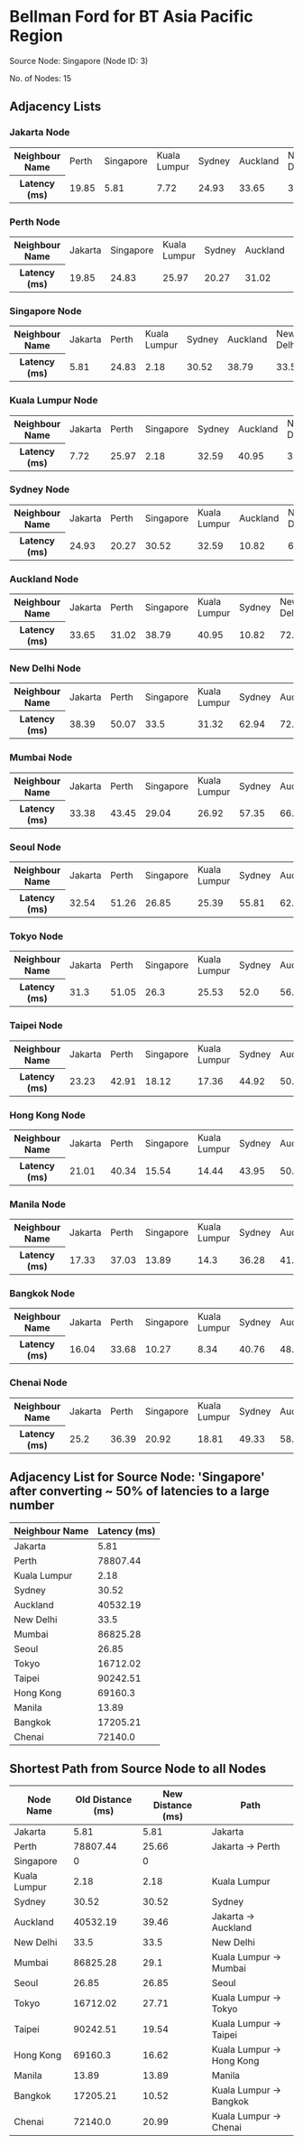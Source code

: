 # Bellman Ford for BT Asia Pacific Region

Source Node: Singapore (Node ID: 3)

No. of Nodes: 15

## Adjacency Lists

### Jakarta Node

<table>
<tr>
  <th>Neighbour Name</th>
  <td>Perth</td>
  <td>Singapore</td>
  <td>Kuala Lumpur</td>
  <td>Sydney</td>
  <td>Auckland</td>
  <td>New Delhi</td>
  <td>Mumbai</td>
  <td>Seoul</td>
  <td>Tokyo</td>
  <td>Taipei</td>
  <td>Hong Kong</td>
  <td>Manila</td>
  <td>Bangkok</td>
  <td>Chenai</td>
</tr>
<tr>
  <th>Latency (ms)</th>
  <td>19.85</td>
  <td>5.81</td>
  <td>7.72</td>
  <td>24.93</td>
  <td>33.65</td>
  <td>38.39</td>
  <td>33.38</td>
  <td>32.54</td>
  <td>31.3</td>
  <td>23.23</td>
  <td>21.01</td>
  <td>17.33</td>
  <td>16.04</td>
  <td>25.2</td>
</tr>
</table>

### Perth Node

<table>
<tr>
  <th>Neighbour Name</th>
  <td>Jakarta</td>
  <td>Singapore</td>
  <td>Kuala Lumpur</td>
  <td>Sydney</td>
  <td>Auckland</td>
  <td>New Delhi</td>
  <td>Mumbai</td>
  <td>Seoul</td>
  <td>Tokyo</td>
  <td>Taipei</td>
  <td>Hong Kong</td>
  <td>Manila</td>
  <td>Bangkok</td>
  <td>Chenai</td>
</tr>
<tr>
  <th>Latency (ms)</th>
  <td>19.85</td>
  <td>24.83</td>
  <td>25.97</td>
  <td>20.27</td>
  <td>31.02</td>
  <td>50.07</td>
  <td>43.45</td>
  <td>51.26</td>
  <td>51.05</td>
  <td>42.91</td>
  <td>40.34</td>
  <td>37.03</td>
  <td>33.68</td>
  <td>36.39</td>
</tr>
</table>

### Singapore Node

<table>
<tr>
  <th>Neighbour Name</th>
  <td>Jakarta</td>
  <td>Perth</td>
  <td>Kuala Lumpur</td>
  <td>Sydney</td>
  <td>Auckland</td>
  <td>New Delhi</td>
  <td>Mumbai</td>
  <td>Seoul</td>
  <td>Tokyo</td>
  <td>Taipei</td>
  <td>Hong Kong</td>
  <td>Manila</td>
  <td>Bangkok</td>
  <td>Chenai</td>
</tr>
<tr>
  <th>Latency (ms)</th>
  <td>5.81</td>
  <td>24.83</td>
  <td>2.18</td>
  <td>30.52</td>
  <td>38.79</td>
  <td>33.5</td>
  <td>29.04</td>
  <td>26.85</td>
  <td>26.3</td>
  <td>18.12</td>
  <td>15.54</td>
  <td>13.89</td>
  <td>10.27</td>
  <td>20.92</td>
</tr>
</table>

### Kuala Lumpur Node

<table>
<tr>
  <th>Neighbour Name</th>
  <td>Jakarta</td>
  <td>Perth</td>
  <td>Singapore</td>
  <td>Sydney</td>
  <td>Auckland</td>
  <td>New Delhi</td>
  <td>Mumbai</td>
  <td>Seoul</td>
  <td>Tokyo</td>
  <td>Taipei</td>
  <td>Hong Kong</td>
  <td>Manila</td>
  <td>Bangkok</td>
  <td>Chenai</td>
</tr>
<tr>
  <th>Latency (ms)</th>
  <td>7.72</td>
  <td>25.97</td>
  <td>2.18</td>
  <td>32.59</td>
  <td>40.95</td>
  <td>31.32</td>
  <td>26.92</td>
  <td>25.39</td>
  <td>25.53</td>
  <td>17.36</td>
  <td>14.44</td>
  <td>14.3</td>
  <td>8.34</td>
  <td>18.81</td>
</tr>
</table>

### Sydney Node

<table>
<tr>
  <th>Neighbour Name</th>
  <td>Jakarta</td>
  <td>Perth</td>
  <td>Singapore</td>
  <td>Kuala Lumpur</td>
  <td>Auckland</td>
  <td>New Delhi</td>
  <td>Mumbai</td>
  <td>Seoul</td>
  <td>Tokyo</td>
  <td>Taipei</td>
  <td>Hong Kong</td>
  <td>Manila</td>
  <td>Bangkok</td>
  <td>Chenai</td>
</tr>
<tr>
  <th>Latency (ms)</th>
  <td>24.93</td>
  <td>20.27</td>
  <td>30.52</td>
  <td>32.59</td>
  <td>10.82</td>
  <td>62.94</td>
  <td>57.35</td>
  <td>55.81</td>
  <td>52.0</td>
  <td>44.92</td>
  <td>43.95</td>
  <td>36.28</td>
  <td>40.76</td>
  <td>49.33</td>
</tr>
</table>

### Auckland Node

<table>
<tr>
  <th>Neighbour Name</th>
  <td>Jakarta</td>
  <td>Perth</td>
  <td>Singapore</td>
  <td>Kuala Lumpur</td>
  <td>Sydney</td>
  <td>New Delhi</td>
  <td>Mumbai</td>
  <td>Seoul</td>
  <td>Tokyo</td>
  <td>Taipei</td>
  <td>Hong Kong</td>
  <td>Manila</td>
  <td>Bangkok</td>
  <td>Chenai</td>
</tr>
<tr>
  <th>Latency (ms)</th>
  <td>33.65</td>
  <td>31.02</td>
  <td>38.79</td>
  <td>40.95</td>
  <td>10.82</td>
  <td>72.04</td>
  <td>66.85</td>
  <td>62.1</td>
  <td>56.9</td>
  <td>50.69</td>
  <td>50.45</td>
  <td>41.53</td>
  <td>48.71</td>
  <td>58.72</td>
</tr>
</table>

### New Delhi Node

<table>
<tr>
  <th>Neighbour Name</th>
  <td>Jakarta</td>
  <td>Perth</td>
  <td>Singapore</td>
  <td>Kuala Lumpur</td>
  <td>Sydney</td>
  <td>Auckland</td>
  <td>Mumbai</td>
  <td>Seoul</td>
  <td>Tokyo</td>
  <td>Taipei</td>
  <td>Hong Kong</td>
  <td>Manila</td>
  <td>Bangkok</td>
  <td>Chenai</td>
</tr>
<tr>
  <th>Latency (ms)</th>
  <td>38.39</td>
  <td>50.07</td>
  <td>33.5</td>
  <td>31.32</td>
  <td>62.94</td>
  <td>72.04</td>
  <td>7.14</td>
  <td>25.27</td>
  <td>34.3</td>
  <td>31.52</td>
  <td>28.48</td>
  <td>38.02</td>
  <td>24.73</td>
  <td>13.82</td>
</tr>
</table>

### Mumbai Node

<table>
<tr>
  <th>Neighbour Name</th>
  <td>Jakarta</td>
  <td>Perth</td>
  <td>Singapore</td>
  <td>Kuala Lumpur</td>
  <td>Sydney</td>
  <td>Auckland</td>
  <td>New Delhi</td>
  <td>Seoul</td>
  <td>Tokyo</td>
  <td>Taipei</td>
  <td>Hong Kong</td>
  <td>Manila</td>
  <td>Bangkok</td>
  <td>Chenai</td>
</tr>
<tr>
  <th>Latency (ms)</th>
  <td>33.38</td>
  <td>43.45</td>
  <td>29.04</td>
  <td>26.92</td>
  <td>57.35</td>
  <td>66.85</td>
  <td>7.14</td>
  <td>27.26</td>
  <td>35.29</td>
  <td>30.92</td>
  <td>27.39</td>
  <td>35.92</td>
  <td>21.7</td>
  <td>8.18</td>
</tr>
</table>

### Seoul Node

<table>
<tr>
  <th>Neighbour Name</th>
  <td>Jakarta</td>
  <td>Perth</td>
  <td>Singapore</td>
  <td>Kuala Lumpur</td>
  <td>Sydney</td>
  <td>Auckland</td>
  <td>New Delhi</td>
  <td>Mumbai</td>
  <td>Tokyo</td>
  <td>Taipei</td>
  <td>Hong Kong</td>
  <td>Manila</td>
  <td>Bangkok</td>
  <td>Chenai</td>
</tr>
<tr>
  <th>Latency (ms)</th>
  <td>32.54</td>
  <td>51.26</td>
  <td>26.85</td>
  <td>25.39</td>
  <td>55.81</td>
  <td>62.1</td>
  <td>25.27</td>
  <td>27.26</td>
  <td>9.63</td>
  <td>11.59</td>
  <td>11.86</td>
  <td>20.86</td>
  <td>17.7</td>
  <td>24.56</td>
</tr>
</table>

### Tokyo Node

<table>
<tr>
  <th>Neighbour Name</th>
  <td>Jakarta</td>
  <td>Perth</td>
  <td>Singapore</td>
  <td>Kuala Lumpur</td>
  <td>Sydney</td>
  <td>Auckland</td>
  <td>New Delhi</td>
  <td>Mumbai</td>
  <td>Seoul</td>
  <td>Taipei</td>
  <td>Hong Kong</td>
  <td>Manila</td>
  <td>Bangkok</td>
  <td>Chenai</td>
</tr>
<tr>
  <th>Latency (ms)</th>
  <td>31.3</td>
  <td>51.05</td>
  <td>26.3</td>
  <td>25.53</td>
  <td>52.0</td>
  <td>56.9</td>
  <td>34.3</td>
  <td>35.29</td>
  <td>9.63</td>
  <td>8.18</td>
  <td>11.42</td>
  <td>15.72</td>
  <td>19.95</td>
  <td>31.0</td>
</tr>
</table>

### Taipei Node

<table>
<tr>
  <th>Neighbour Name</th>
  <td>Jakarta</td>
  <td>Perth</td>
  <td>Singapore</td>
  <td>Kuala Lumpur</td>
  <td>Sydney</td>
  <td>Auckland</td>
  <td>New Delhi</td>
  <td>Mumbai</td>
  <td>Seoul</td>
  <td>Tokyo</td>
  <td>Hong Kong</td>
  <td>Manila</td>
  <td>Bangkok</td>
  <td>Chenai</td>
</tr>
<tr>
  <th>Latency (ms)</th>
  <td>23.23</td>
  <td>42.91</td>
  <td>18.12</td>
  <td>17.36</td>
  <td>44.92</td>
  <td>50.69</td>
  <td>31.52</td>
  <td>30.92</td>
  <td>11.59</td>
  <td>8.18</td>
  <td>3.89</td>
  <td>9.28</td>
  <td>12.45</td>
  <td>25.27</td>
</tr>
</table>

### Hong Kong Node

<table>
<tr>
  <th>Neighbour Name</th>
  <td>Jakarta</td>
  <td>Perth</td>
  <td>Singapore</td>
  <td>Kuala Lumpur</td>
  <td>Sydney</td>
  <td>Auckland</td>
  <td>New Delhi</td>
  <td>Mumbai</td>
  <td>Seoul</td>
  <td>Tokyo</td>
  <td>Taipei</td>
  <td>Manila</td>
  <td>Bangkok</td>
  <td>Chenai</td>
</tr>
<tr>
  <th>Latency (ms)</th>
  <td>21.01</td>
  <td>40.34</td>
  <td>15.54</td>
  <td>14.44</td>
  <td>43.95</td>
  <td>50.45</td>
  <td>28.48</td>
  <td>27.39</td>
  <td>11.86</td>
  <td>11.42</td>
  <td>3.89</td>
  <td>10.21</td>
  <td>8.65</td>
  <td>21.46</td>
</tr>
</table>

### Manila Node

<table>
<tr>
  <th>Neighbour Name</th>
  <td>Jakarta</td>
  <td>Perth</td>
  <td>Singapore</td>
  <td>Kuala Lumpur</td>
  <td>Sydney</td>
  <td>Auckland</td>
  <td>New Delhi</td>
  <td>Mumbai</td>
  <td>Seoul</td>
  <td>Tokyo</td>
  <td>Taipei</td>
  <td>Hong Kong</td>
  <td>Bangkok</td>
  <td>Chenai</td>
</tr>
<tr>
  <th>Latency (ms)</th>
  <td>17.33</td>
  <td>37.03</td>
  <td>13.89</td>
  <td>14.3</td>
  <td>36.28</td>
  <td>41.53</td>
  <td>38.02</td>
  <td>35.92</td>
  <td>20.86</td>
  <td>15.72</td>
  <td>9.28</td>
  <td>10.21</td>
  <td>14.44</td>
  <td>28.88</td>
</tr>
</table>

### Bangkok Node

<table>
<tr>
  <th>Neighbour Name</th>
  <td>Jakarta</td>
  <td>Perth</td>
  <td>Singapore</td>
  <td>Kuala Lumpur</td>
  <td>Sydney</td>
  <td>Auckland</td>
  <td>New Delhi</td>
  <td>Mumbai</td>
  <td>Seoul</td>
  <td>Tokyo</td>
  <td>Taipei</td>
  <td>Hong Kong</td>
  <td>Manila</td>
  <td>Chenai</td>
</tr>
<tr>
  <th>Latency (ms)</th>
  <td>16.04</td>
  <td>33.68</td>
  <td>10.27</td>
  <td>8.34</td>
  <td>40.76</td>
  <td>48.71</td>
  <td>24.73</td>
  <td>21.7</td>
  <td>17.7</td>
  <td>19.95</td>
  <td>12.45</td>
  <td>8.65</td>
  <td>14.44</td>
  <td>14.44</td>
</tr>
</table>

### Chenai Node

<table>
<tr>
  <th>Neighbour Name</th>
  <td>Jakarta</td>
  <td>Perth</td>
  <td>Singapore</td>
  <td>Kuala Lumpur</td>
  <td>Sydney</td>
  <td>Auckland</td>
  <td>New Delhi</td>
  <td>Mumbai</td>
  <td>Seoul</td>
  <td>Tokyo</td>
  <td>Taipei</td>
  <td>Hong Kong</td>
  <td>Manila</td>
  <td>Bangkok</td>
</tr>
<tr>
  <th>Latency (ms)</th>
  <td>25.2</td>
  <td>36.39</td>
  <td>20.92</td>
  <td>18.81</td>
  <td>49.33</td>
  <td>58.72</td>
  <td>13.82</td>
  <td>8.18</td>
  <td>24.56</td>
  <td>31.0</td>
  <td>25.27</td>
  <td>21.46</td>
  <td>28.88</td>
  <td>14.44</td>
</tr>
</table>

## Adjacency List for Source Node: 'Singapore' after converting ~ 50% of latencies to a large number

| Neighbour Name | Latency (ms) |
| --- | --- |
| Jakarta | 5.81 |
| Perth | 78807.44 |
| Kuala Lumpur | 2.18 |
| Sydney | 30.52 |
| Auckland | 40532.19 |
| New Delhi | 33.5 |
| Mumbai | 86825.28 |
| Seoul | 26.85 |
| Tokyo | 16712.02 |
| Taipei | 90242.51 |
| Hong Kong | 69160.3 |
| Manila | 13.89 |
| Bangkok | 17205.21 |
| Chenai | 72140.0 |

## Shortest Path from Source Node to all Nodes
| Node Name | Old Distance (ms) | New Distance (ms) | Path |
| --- | --- | --- | --- |
| Jakarta | 5.81 | 5.81 | Jakarta |
| Perth | 78807.44 | 25.66 | Jakarta -> Perth |
| Singapore | 0 | 0 |  |
| Kuala Lumpur | 2.18 | 2.18 | Kuala Lumpur |
| Sydney | 30.52 | 30.52 | Sydney |
| Auckland | 40532.19 | 39.46 | Jakarta -> Auckland |
| New Delhi | 33.5 | 33.5 | New Delhi |
| Mumbai | 86825.28 | 29.1 | Kuala Lumpur -> Mumbai |
| Seoul | 26.85 | 26.85 | Seoul |
| Tokyo | 16712.02 | 27.71 | Kuala Lumpur -> Tokyo |
| Taipei | 90242.51 | 19.54 | Kuala Lumpur -> Taipei |
| Hong Kong | 69160.3 | 16.62 | Kuala Lumpur -> Hong Kong |
| Manila | 13.89 | 13.89 | Manila |
| Bangkok | 17205.21 | 10.52 | Kuala Lumpur -> Bangkok |
| Chenai | 72140.0 | 20.99 | Kuala Lumpur -> Chenai |
